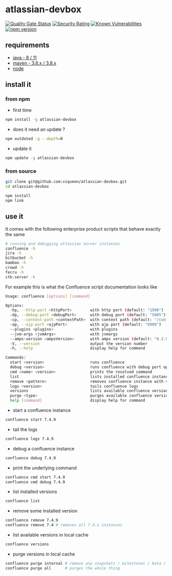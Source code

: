 # atlassian-devbox

[![Quality Gate Status](https://sonarcloud.io/api/project_badges/measure?project=viqueen_atlassian-devbox&metric=alert_status)](https://sonarcloud.io/dashboard?id=viqueen_atlassian-devbox)
[![Security Rating](https://sonarcloud.io/api/project_badges/measure?project=viqueen_atlassian-devbox&metric=security_rating)](https://sonarcloud.io/dashboard?id=viqueen_atlassian-devbox)
[![Known Vulnerabilities](https://snyk.io/test/github/viqueen/atlassian-devbox/badge.svg?targetFile=package.json)](https://snyk.io/test/github/viqueen/atlassian-devbox?targetFile=package.json)
[![npm version](https://badge.fury.io/js/atlassian-devbox.svg)](https://badge.fury.io/js/atlassian-devbox)

## requirements

* [java - 8 / 11](https://adoptopenjdk.net/)
* [maven - 3.6.x / 3.8.x](https://maven.apache.org/install.html)
* [node](https://nodejs.org/en/)

## install it

### from npm

* first time
```bash
npm install -g atlassian-devbox
```

* does it need an update ?
```bash
npm outdated -g --depth=0
```

* update it
```bash
npm update -g atlassian-devbox
```

### from source

```bash
git clone git@github.com:viqueen/atlassian-devbox.git
cd atlassian-devbox

npm install
npm link
```

## use it

It comes with the following enterprise product scripts that behave exactly the same

```bash
# running and debugging atlassian server instances
confluence -h
jira -h
bitbucket -h
bamboo -h
crowd -h
fecru -h
ctk-server -h
```

For example this is what the Confluence script documentation looks like

```bash
Usage: confluence [options] [command]

Options:
  -hp, --http-port <httpPort>        with http port (default: "1990")
  -dp, --debug-port <debugPort>      with debug port (default: "5005")
  -cp, --context-path <contextPath>  with context path (default: "/confluence")
  -ap, --ajp-port <ajpPort>          with ajp port (default: "8009")
  --plugins <plugins>                with plugins
  --jvm-args <jvmArgs>               with jvmargs
  --amps-version <ampsVersion>       with amps version (default: "8.2.0")
  -V, --version                      output the version number
  -h, --help                         display help for command

Commands:
  start <version>                    runs confluence
  debug <version>                    runs confluence with debug port open
  cmd <name> <version>               prints the resolved command
  list                               lists installed confluence instances
  remove <pattern>                   removes confluence instance with version matching given pattern
  logs <version>                     tails confluence logs
  versions                           lists available confluence versions in local maven repo
  purge <type>                       purges available confluence versions in local maven repo
  help [command]                     display help for command
```

* start a confluence instance
```bash
confluence start 7.4.9
```

* tail the logs
```bash
confluence logs 7.4.9
```

* debug a confluence instance
```bash
confluence debug 7.4.9
```

* print the underlying command
```bash
confluence cmd start 7.4.9
confluence cmd debug 7.4.9
```

* list installed versions
```bash
confluence list
```

* remove some installed version
```bash
confluence remove 7.4.9
confluence remove 7.4 # removes all 7.4.x instances
```

* list available versions in local cache
```bash
confluence versions
```

* purge versions in local cache
```bash
confluence purge internal # remove any snapshots / milestones / beta / release candidates
confluence purge all      # purges the whole thing
```
